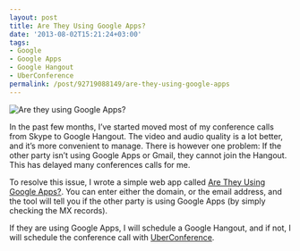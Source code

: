```yaml
---
layout: post
title: Are They Using Google Apps?
date: '2013-08-02T15:21:24+03:00'
tags:
- Google
- Google Apps
- Google Hangout
- UberConference
permalink: /post/92719088149/are-they-using-google-apps
---
```

![Are they using Google Apps?](http://viktorpetersson.com/wp-content/uploads/2013/08/are_they_using_google_apps-600x298.png)

In the past few months, I’ve started moved most of my conference calls from Skype to Google Hangout. The video and audio quality is a lot better, and it’s more convenient to manage. There is however one problem: If the other party isn’t using Google Apps or Gmail, they cannot join the Hangout. This has delayed many conferences calls for me.

To resolve this issue, I wrote a simple web app called [Are They Using Google Apps?](http://aretheyusinggoogleapps.com/). You can enter either the domain, or the email address, and the tool will tell you if the other party is using Google Apps (by simply checking the MX records).

If they are using Google Apps, I will schedule a Google Hangout, and if not, I will schedule the conference call with [UberConference](http://www.uberconference.com/).
